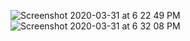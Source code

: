 ![Screenshot 2020-03-31 at 6 22 49 PM](https://user-images.githubusercontent.com/44470728/78025992-c23ae500-737c-11ea-8343-d1c04635320e.png)![Screenshot 2020-03-31 at 6 32 08 PM](https://user-images.githubusercontent.com/44470728/78026755-fbc02000-737d-11ea-8491-d0fb1db940b0.png)

